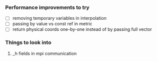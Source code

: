 ### Performance improvements to try

- [ ] removing temporary variables in interpolation
- [ ] passing by value vs const ref in metric
- [ ] return physical coords one-by-one instead of by passing full vector

### Things to look into

1. _h fields in mpi communication
